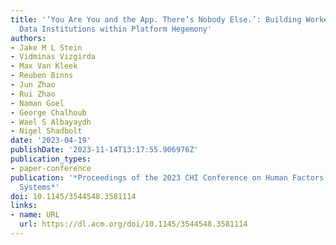 ```yaml
---
title: '‘You Are You and the App. There’s Nobody Else.’: Building Worker-Designed
  Data Institutions within Platform Hegemony'
authors:
- Jake M L Stein
- Vidminas Vizgirda
- Max Van Kleek
- Reuben Binns
- Jun Zhao
- Rui Zhao
- Naman Goel
- George Chalhoub
- Wael S Albayaydh
- Nigel Shadbolt
date: '2023-04-19'
publishDate: '2023-11-14T13:17:55.906976Z'
publication_types:
- paper-conference
publication: '*Proceedings of the 2023 CHI Conference on Human Factors in Computing
  Systems*'
doi: 10.1145/3544548.3581114
links:
- name: URL
  url: https://dl.acm.org/doi/10.1145/3544548.3581114
---
```

